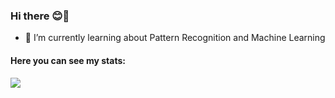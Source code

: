 ### Hi there 😊👋

<!-- 🔭 I’m currently working as a Software Developer and -->
- 🌱 I’m currently learning about Pattern Recognition and Machine Learning
<!-- 🤔 I’m looking for help with -->
<!-- 💬 Ask me about whatever you want -->
<!--
- 📫 How to reach me: ...
- 😄 Pronouns: ...
- ⚡ Fun fact: ...
-->

<h4> Here you can see my stats: </h4>

<div>   
<img src="https://github-readme-stats.vercel.app/api/top-langs/?username=martaw-code&hide=HTML,Makefile,TeX,CSS,QMake&layout=compact&langs_count=20" />
</div>
 
